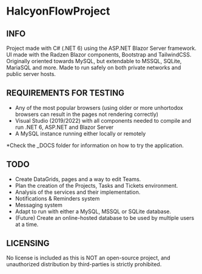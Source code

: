 # HalcyonFlowProject
## INFO
Project made with C# (.NET 6) using the ASP.NET Blazor Server framework.
UI made with the Radzen Blazor components, Bootstrap and TailwindCSS.
Originally oriented towards MySQL, but extendable to MSSQL, SQLite, MariaSQL and more.
Made to run safely on both private networks and public server hosts.

## REQUIREMENTS FOR TESTING
- Any of the most popular browsers (using older or more unhortodox browsers can result in the pages not rendering correctly)
- Visual Studio (2019/2022) with all components needed to compile and run .NET 6, ASP.NET and Blazor Server
- A MySQL instance running either locally or remotely

*Check the _DOCS folder for information on how to try the application.

## TODO
- Create DataGrids, pages and a way to edit Teams.
- Plan the creation of the Projects, Tasks and Tickets environment.
- Analysis of the services and their implementation.
- Notifications & Reminders system
- Messaging system
- Adapt to run with either a MySQL, MSSQL or SQLite database.
- (Future) Create an online-hosted database to be used by multiple users at a time.

## LICENSING
No license is included as this is NOT an open-source project, and unauthorized distribution by third-parties is strictly prohibited.
